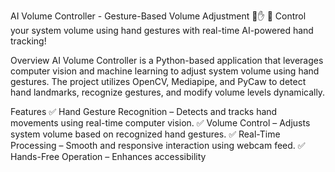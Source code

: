 AI Volume Controller - Gesture-Based Volume Adjustment 🎵✋
🚀 Control your system volume using hand gestures with real-time AI-powered hand tracking!

Overview
AI Volume Controller is a Python-based application that leverages computer vision and machine learning to adjust system volume using hand gestures. The project utilizes OpenCV, Mediapipe, and PyCaw to detect hand landmarks, recognize gestures, and modify volume levels dynamically.

Features
✅ Hand Gesture Recognition – Detects and tracks hand movements using real-time computer vision.
✅ Volume Control – Adjusts system volume based on recognized hand gestures.
✅ Real-Time Processing – Smooth and responsive interaction using webcam feed.
✅ Hands-Free Operation – Enhances accessibility







